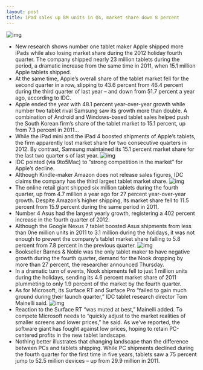 ```yaml
---
layout: post
title: iPad sales up 8M units in Q4, market share down 8 percent
---
```

![img](http://media.idownloadblog.com/wp-content/uploads/2013/01/tablets_shipped-idc.png)
* New research shows number one tablet maker Apple shipped more iPads while also losing market share during the 2012 holiday fourth quarter. The company shipped nearly 23 million tablets during the period, a dramatic increase from the same time in 2011, when 15.1 million Apple tablets shipped.
* At the same time, Apple’s overall share of the tablet market fell for the second quarter in a row, slipping to 43.6 percent from 46.4 percent during the third quarter of last year – and down from 51.7 percent a year ago, according to IDC.
* Apple ended the year with 48.1 percent year-over-year growth while number two tablet rival Samsung saw its growth more than double. A combination of Android and Windows-based tablet sales helped push the South Korean firm’s share of the tablet market to 15.1 percent, up from 7.3 percent in 2011…
* While the iPad mini and the iPad 4 boosted shipments of Apple’s tablets, the firm apparently lost market share for two consecutive quarters in 2012. By contrast, Samsung maintained its 15.1 percent market share for the last two quarter s of last year.
![img](http://media.idownloadblog.com/wp-content/uploads/2013/01/IDC-global-tablet-shipments-Q412.png)
* IDC pointed (via 9to5Mac) to “strong competition in the market” for Apple’s decline.
* Although Kindle-maker Amazon does not release sales figures, IDC claims the company has the third largest tablet market share.
![img](http://media.idownloadblog.com/wp-content/uploads/2012/10/iPad-mini-three-up-front-back-profile.jpg)
* The online retail giant shipped six million tablets during the fourth quarter, up from 4.7 million a year ago for 27 percent year-over-year growth. Despite Amazon’s higher shipping, its market share fell to 11.5 percent from 15.9 percent during the same period in 2011.
* Number 4 Asus had the largest yearly growth, registering a 402 percent increase in the fourth quarter of 2012.
* Although the Google Nexus 7 tablet boosted Asus shipments from less than 0ne million units in 2011 to 3.1 million during the holidays, it was not enough to prevent the company’s tablet market share falling to 5.8 percent from 7.8 percent in the previous quarter.
![img](http://media.idownloadblog.com/wp-content/uploads/2012/11/Chromebook-and-woman-holding-Nexus-7.jpg)
* Bookseller Barnes & Noble was the only tablet maker to have negative growth during the fourth quarter, demand for the Nook dropping by more than 27 percent, the researcher announced Thursday.
* In a dramatic turn of events, Nook shipments fell to just 1 million units during the holidays, sending its 4.6 percent market share of 2011 plummeting to only 1.9 percent of the market by the fourth quarter.
* As for Microsoft, its Surface RT and Surface Pro “failed to gain much ground during their launch quarter,” IDC tablet research director Tom Mainelli said.
![img](http://media.idownloadblog.com/wp-content/uploads/2012/11/Surface-table-left-angled-red-cover.jpg)
* Reaction to the Surface RT “was muted at best,” Mainelli added. To compete Microsoft needs to “quickly adjust to the market realities of smaller screens and lower prices,” he said. As we’ve reported, the software giant has fought against low prices, hoping to retain PC-centered profits in the new tablet landscape.
* Nothing better illustrates that changing landscape than the difference between PCs and tablets shipping. While PC shipments declined during the fourth quarter for the first time in five years, tablets saw a 75 percent jump to 52.5 million devices – up from 29.9 million in 2011.

